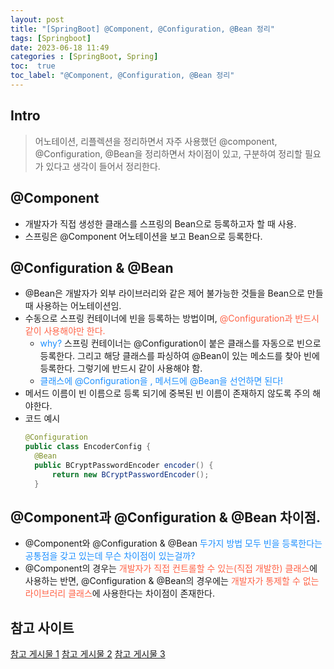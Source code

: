 ```yaml
---
layout: post
title: "[SpringBoot] @Component, @Configuration, @Bean 정리"
tags: [Springboot]
date: 2023-06-18 11:49
categories : [SpringBoot, Spring]
toc:  true
toc_label: "@Component, @Configuration, @Bean 정리"
---
```


## Intro
> 어노테이션, 리플렉션을 정리하면서 자주 사용했던 @component, @Configuration, @Bean을 정리하면서 차이점이 있고, 구분하여 정리할 필요가 있다고 생각이 들어서 정리한다.


## @Component
- 개발자가 직접 생성한 클래스를 스프링의 Bean으로 등록하고자 할 때 사용.
- 스프링은 @Component 어노테이션을 보고 Bean으로 등록한다.

## @Configuration & @Bean
- @Bean은 개발자가 외부 라이브러리와 같은 제어 불가능한 것들을 Bean으로 만들 때 사용하는 어노테이션임.
- 수동으로 스프링 컨테이너에 빈을 등록하는 방법이며,  <span style="color:#FF6347">@Configuration과 반드시 같이 사용해야만 한다.</span>
  -  <span style="color:#1E90FF">why?</span> 스프링 컨테이너는 @Configuration이 붙은 클래스를 자동으로 빈으로 등록한다. 그리고 해당 클래스를 파싱하여 @Bean이 있는 메소드를 찾아 빈에 등록한다. 그렇기에 반드시 같이 사용해야 함.
  - <span style="color:#1E90FF">클래스에 @Configuration을 , 메서드에 @Bean을 선언하면 된다!</span>
- 메서드 이름이 빈 이름으로 등록 되기에 중복된 빈 이름이 존재하지 않도록 주의 해야한다.
- 코드 예시
  ```java
  @Configuration
  public class EncoderConfig {
	@Bean
	public BCryptPasswordEncoder encoder() {
		return new BCryptPasswordEncoder();
	}
  ```

## @Component과 @Configuration & @Bean 차이점.
- @Component와 @Configuration & @Bean <span style="color:#1E90FF">두가지 방법 모두 빈을 등록한다는 공통점<span>을 갖고 있는데 무슨 차이점이 있는걸까?
- @Component의 경우는 <span style="color:#FF6347">개발자가 직접 컨트롤할 수 있는(직접 개발한) 클래스</span>에 사용하는 반면, @Configuration & @Bean의 경우에는 <span style="color:#FF6347">개발자가 통제할 수 없는 라이브러리 클래스</span>에 사용한다는 차이점이 존재한다.



 
## 참고 사이트
[참고 게시물 1](https://mangkyu.tistory.com/75)
[참고 게시물 2](https://mangkyu.tistory.com/234)
[참고 게시물 3](https://velog.io/@leesomyoung/SpringBoot-%EB%B9%88-%EB%93%B1%EB%A1%9D%EC%9D%84-%EC%9C%84%ED%95%9C-Configuration-Bean-Component)

